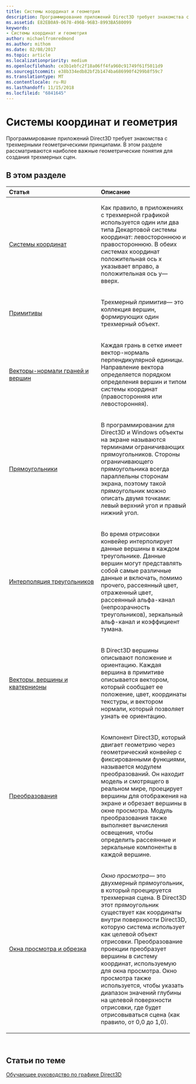 ```yaml
---
title: Системы координат и геометрия
description: Программирование приложений Direct3D требует знакомства с трехмерными геометрическими принципами. В этом разделе рассматриваются наиболее важные геометрические понятия для создания трехмерных сцен.
ms.assetid: E82EB0A9-0678-496B-96B3-8993BA580099
keywords:
- Системы координат и геометрия
author: michaelfromredmond
ms.author: mithom
ms.date: 02/08/2017
ms.topic: article
ms.localizationpriority: medium
ms.openlocfilehash: ce3b1ebfc2f18a06ff4fa960c91749f61f5011d9
ms.sourcegitcommit: e38b334edb82bf2b1474ba686990f4299b8f59c7
ms.translationtype: MT
ms.contentlocale: ru-RU
ms.lasthandoff: 11/15/2018
ms.locfileid: "6841645"
---
```

# <a name="coordinate-systems-and-geometry"></a>Системы координат и геометрия


Программирование приложений Direct3D требует знакомства с трехмерными геометрическими принципами. В этом разделе рассматриваются наиболее важные геометрические понятия для создания трехмерных сцен.

## <a name="span-idin-this-sectionspanin-this-section"></a><span id="in-this-section"></span>В этом разделе


<table>
<colgroup>
<col width="50%" />
<col width="50%" />
</colgroup>
<thead>
<tr class="header">
<th align="left">Статья</th>
<th align="left">Описание</th>
</tr>
</thead>
<tbody>
<tr class="odd">
<td align="left"><p><a href="coordinate-systems.md">Системы координат</a></p></td>
<td align="left"><p>Как правило, в приложениях с трехмерной графикой используется один или два типа Декартовой системы координат: левостороннюю и правостороннюю. В обеих системах координат положительная ось x указывает вправо, а положительная ось y— вверх.</p></td>
</tr>
<tr class="even">
<td align="left"><p><a href="primitives.md">Примитивы</a></p></td>
<td align="left"><p>Трехмерный <em>примитив</em>— это коллекция вершин, формирующих один трехмерный объект.</p></td>
</tr>
<tr class="odd">
<td align="left"><p><a href="face-and-vertex-normal-vectors.md">Векторы-нормали граней и вершин</a></p></td>
<td align="left"><p>Каждая грань в сетке имеет вектор-нормаль перпендикулярной единицы. Направление вектора определяется порядком определения вершин и типом системы координат (правосторонняя или левосторонняя).</p></td>
</tr>
<tr class="even">
<td align="left"><p><a href="rectangles.md">Прямоугольники</a></p></td>
<td align="left"><p>В программировании для Direct3D и Windows объекты на экране называются терминами ограничивающих прямоугольников. Стороны ограничивающего прямоугольника всегда параллельны сторонам экрана, поэтому такой прямоугольник можно описать двумя точками: левый верхний угол и правый нижний угол.</p></td>
</tr>
<tr class="odd">
<td align="left"><p><a href="triangle-interpolation.md">Интерполяция треугольников</a></p></td>
<td align="left"><p>Во время отрисовки конвейер интерполирует данные вершины в каждом треугольнике. Данные вершин могут представлять собой самые различные данные и включать, помимо прочего, рассеянный цвет, отраженный цвет, рассеянный альфа-канал (непрозрачность треугольников), зеркальный альф-канал и коэффициент тумана.</p></td>
</tr>
<tr class="even">
<td align="left"><p><a href="vectors--vertices--and-quaternions.md">Векторы, вершины и кватернионы</a></p></td>
<td align="left"><p>В Direct3D вершины описывают положение и ориентацию. Каждая вершина в примитиве описывается вектором, который сообщает ее положение, цвет, координаты текстуры, и вектором нормали, который позволяет узнать ее ориентацию.</p></td>
</tr>
<tr class="odd">
<td align="left"><p><a href="transforms.md">Преобразования</a></p></td>
<td align="left"><p>Компонент Direct3D, который двигает геометрию через геометрический конвейер с фиксированными функциями, называется модулем преобразований. Он находит модель и смотрящего в реальном мире, проецирует вершины для отображения на экране и обрезает вершины в окне просмотра. Модуль преобразования также выполняет вычисления освещения, чтобы определить рассеянные и зеркальные компоненты в каждой вершине.</p></td>
</tr>
<tr class="even">
<td align="left"><p><a href="viewports-and-clipping.md">Окна просмотра и обрезка</a></p></td>
<td align="left"><p><em>Окно просмотра</em>— это двухмерный прямоугольник, в который проецируется трехмерная сцена. В Direct3D этот прямоугольник существует как координаты внутри поверхности Direct3D, которую система использует как целевой объект отрисовки. Преобразование проекции преобразует вершины в систему координат, используемую для окна просмотра. Окно просмотра также используется, чтобы указать диапазон значений глубины на целевой поверхности отрисовки, где будет отрисовываться сцена (как правило, от 0,0 до 1,0).</p></td>
</tr>
</tbody>
</table>

 

## <a name="span-idrelated-topicsspanrelated-topics"></a><span id="related-topics"></span>Статьи по теме


[Обучающее руководство по графике Direct3D](index.md)

 

 




